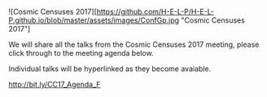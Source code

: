 ![Cosmic Censuses 2017][https://github.com/H-E-L-P/H-E-L-P.github.io/blob/master/assets/images/ConfGp.jpg "Cosmic Censuses 2017"]

We will share all the talks from the Cosmic Censuses 2017 meeting, please click through to the meeting agenda below.

Individual talks will be hyperlinked as they become avaiable.

<http://bit.ly/CC17_Agenda_F> 




